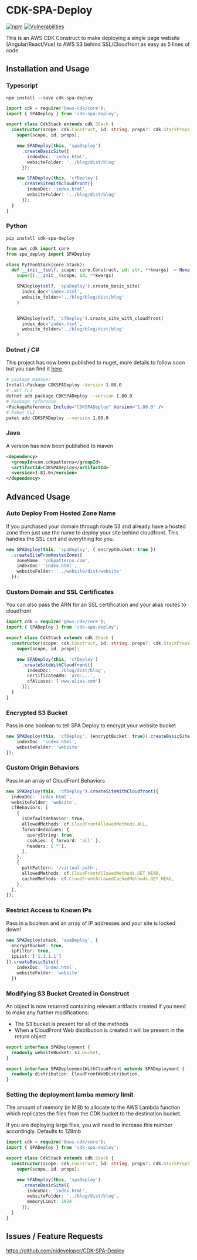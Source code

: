 # CDK-SPA-Deploy
[![npm](https://img.shields.io/npm/dt/cdk-spa-deploy)](https://www.npmjs.com/package/cdk-spa-deploy)
[![Vulnerabilities](https://img.shields.io/snyk/vulnerabilities/npm/cdk-spa-deploy)](https://www.npmjs.com/package/cdk-spa-deploy)

This is an AWS CDK Construct to make deploying a single page website (Angular/React/Vue) to AWS S3 behind SSL/Cloudfront as easy as 5 lines of code.


## Installation and Usage

### Typescript

```console
npm install --save cdk-spa-deploy
```

```typescript
import cdk = require('@aws-cdk/core');
import { SPADeploy } from 'cdk-spa-deploy';

export class CdkStack extends cdk.Stack {
  constructor(scope: cdk.Construct, id: string, props?: cdk.StackProps) {
    super(scope, id, props);

    new SPADeploy(this, 'spaDeploy')
      .createBasicSite({
        indexDoc: 'index.html',
        websiteFolder: '../blog/dist/blog'
      });

    new SPADeploy(this, 'cfDeploy')
      .createSiteWithCloudfront({
        indexDoc: 'index.html',
        websiteFolder: '../blog/dist/blog'
      });
  }
}

```

### Python
```console
pip install cdk-spa-deploy
```

```python
from aws_cdk import core
from spa_deploy import SPADeploy

class PythonStack(core.Stack):
  def __init__(self, scope: core.Construct, id: str, **kwargs) -> None:
    super().__init__(scope, id, **kwargs)

    SPADeploy(self, 'spaDeploy').create_basic_site(
      index_doc='index.html',
      website_folder='../blog/blog/dist/blog'
    )


    SPADeploy(self, 'cfDeploy').create_site_with_cloudfront(
      index_doc='index.html',
      website_folder='../blog/blog/dist/blog'
    )
```

### Dotnet / C#

This project has now been published to nuget, more details to follow soon but you can find it [here](https://www.nuget.org/packages/CDKSPADeploy/1.80.0)

```bash
# package manager
Install-Package CDKSPADeploy -Version 1.80.0
# .NET CLI
dotnet add package CDKSPADeploy --version 1.80.0
# Package reference
<PackageReference Include="CDKSPADeploy" Version="1.80.0" />
# Paket CLI
paket add CDKSPADeploy --version 1.80.0
```

### Java

A version has now been published to maven

```xml
<dependency>
  <groupId>com.cdkpatterns</groupId>
  <artifactId>CDKSPADeploy</artifactId>
  <version>1.81.0</version>
</dependency>
```

## Advanced Usage

### Auto Deploy From Hosted Zone Name

If you purchased your domain through route 53 and already have a hosted zone then just use the name to deploy your site behind cloudfront. This handles the SSL cert and everything for you.

```typescript
new SPADeploy(this, 'spaDeploy', { encryptBucket: true })
  .createSiteFromHostedZone({
    zoneName: 'cdkpatterns.com',
    indexDoc: 'index.html',
    websiteFolder: '../website/dist/website'
  });

```

### Custom Domain and SSL Certificates

You can also pass the ARN for an SSL certification and your alias routes to cloudfront

```typescript
import cdk = require('@aws-cdk/core');
import { SPADeploy } from 'cdk-spa-deploy';

export class CdkStack extends cdk.Stack {
  constructor(scope: cdk.Construct, id: string, props?: cdk.StackProps) {
    super(scope, id, props);

    new SPADeploy(this, 'cfDeploy')
      .createSiteWithCloudfront({
        indexDoc: '../blog/dist/blog',
        certificateARN: 'arn:...',
        cfAliases: ['www.alias.com']
      });
  }  
}

```

### Encrypted S3 Bucket

Pass in one boolean to tell SPA Deploy to encrypt your website bucket

```typescript
new SPADeploy(this, 'cfDeploy', {encryptBucket: true}).createBasicSite({
    indexDoc: 'index.html',
    websiteFolder: 'website'
});

```

### Custom Origin Behaviors

Pass in an array of CloudFront Behaviors 

```typescript
new SPADeploy(this, 'cfDeploy').createSiteWithCloudfront({
  indexDoc: 'index.html',
  websiteFolder: 'website',
  cfBehaviors: [
    {
      isDefaultBehavior: true,
      allowedMethods: cf.CloudFrontAllowedMethods.ALL,
      forwardedValues: {
        queryString: true,
        cookies: { forward: 'all' },
        headers: ['*'],
      },
    },
    {
      pathPattern: '/virtual-path',
      allowedMethods: cf.CloudFrontAllowedMethods.GET_HEAD,
      cachedMethods: cf.CloudFrontAllowedCachedMethods.GET_HEAD,
    },
  ],
});
```

### Restrict Access to Known IPs

Pass in a boolean and an array of IP addresses and your site is locked down!

```typescript
new SPADeploy(stack, 'spaDeploy', { 
  encryptBucket: true, 
  ipFilter: true, 
  ipList: ['1.1.1.1']
}).createBasicSite({
    indexDoc: 'index.html',
    websiteFolder: 'website'
  })
```

### Modifying S3 Bucket Created in Construct

An object is now returned containing relevant artifacts created if you need to make any further modifications:
  * The S3 bucket is present for all of the methods
  * When a CloudFront Web distribution is created it will be present in the return object

```typescript
export interface SPADeployment {
  readonly websiteBucket: s3.Bucket,
}

export interface SPADeploymentWithCloudFront extends SPADeployment {
  readonly distribution: CloudFrontWebDistribution,
}
```

### Setting the deployment lamba memory limit

The amount of memory (in MiB) to allocate to the AWS Lambda function which replicates the files from the CDK bucket to the destination bucket.

If you are deploying large files, you will need to increase this number accordingly. Defaults to 128mb

```typescript
import cdk = require('@aws-cdk/core');
import { SPADeploy } from 'cdk-spa-deploy';

export class CdkStack extends cdk.Stack {
  constructor(scope: cdk.Construct, id: string, props?: cdk.StackProps) {
    super(scope, id, props);

    new SPADeploy(this, 'spaDeploy')
      .createBasicSite({
        indexDoc: 'index.html',
        websiteFolder: '../blog/dist/blog',
        memoryLimit: 1024
      });
  }
}
```

## Issues / Feature Requests

https://github.com/nideveloper/CDK-SPA-Deploy

